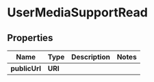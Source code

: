 

# UserMediaSupportRead



## Properties

| Name | Type | Description | Notes |
|------------ | ------------- | ------------- | -------------|
|**publicUrl** | **URI** |  |  |



